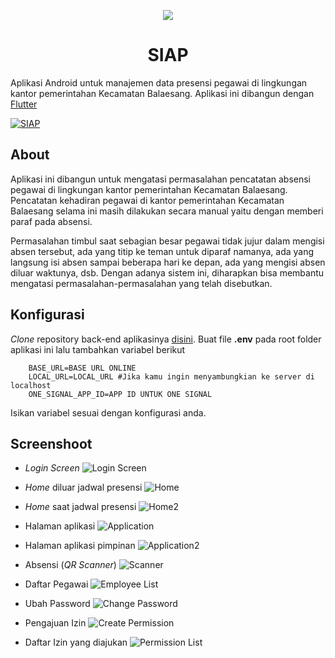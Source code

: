 <p align="center">
    <img src="https://i.ibb.co/jGgBj1n/icon.png"/>
</p>

<h1 align="center">SIAP</h1>

Aplikasi Android untuk manajemen data presensi pegawai di lingkungan kantor pemerintahan Kecamatan Balaesang. Aplikasi ini dibangun dengan [Flutter](https://flutter.dev)

[![SIAP](https://i.ibb.co/MGrChNR/banner.png)](https://play.google.com/store/apps/details?id=com.banuacoders.siap)

## About

Aplikasi ini dibangun untuk mengatasi permasalahan pencatatan absensi pegawai di lingkungan kantor pemerintahan Kecamatan Balaesang. Pencatatan kehadiran pegawai di kantor pemerintahan Kecamatan Balaesang selama ini masih dilakukan secara manual yaitu dengan memberi paraf pada absensi.

Permasalahan timbul saat sebagian besar pegawai tidak jujur dalam mengisi absen tersebut, ada yang titip ke teman untuk diparaf namanya, ada yang langsung isi absen sampai beberapa hari ke depan, ada yang mengisi absen diluar waktunya, dsb. Dengan adanya sistem ini, diharapkan bisa membantu mengatasi permasalahan-permasalahan yang telah disebutkan.

## Konfigurasi

*Clone* repository back-end aplikasinya [disini](https://github.com/ryanaidilp/sistem_absensi_pegawai). Buat file **.env** pada root folder aplikasi ini lalu tambahkan variabel berikut

```dotenv
    BASE_URL=BASE URL ONLINE
    LOCAL_URL=LOCAL_URL #Jika kamu ingin menyambungkian ke server di localhost
    ONE_SIGNAL_APP_ID=APP ID UNTUK ONE SIGNAL
``` 

Isikan variabel sesuai dengan konfigurasi anda.

## Screenshoot

- *Login Screen*
  ![Login Screen](https://i.ibb.co/fxCP1FX/login.png)

- *Home* diluar jadwal presensi
  ![Home](https://i.ibb.co/r4w2J0R/home-not-absent.png)

- *Home* saat jadwal presensi
  ![Home2](https://i.ibb.co/FDJfPMd/home.png)

- Halaman aplikasi
  ![Application](https://i.ibb.co/Rgnhp4j/application-screen.png)

- Halaman aplikasi pimpinan
  ![Application2](https://i.ibb.co/GkMHxDk/application-screen-2.png)

- Absensi (*QR Scanner*)
  ![Scanner](https://i.ibb.co/5kXRkRM/presensi.png)

- Daftar Pegawai
  ![Employee List](https://i.ibb.co/qpW6sBV/employee-screen.png)

- Ubah Password
  ![Change Password](https://i.ibb.co/FKk6Vzv/change-pass.png)

- Pengajuan Izin
  ![Create Permission](https://i.ibb.co/GM2rQjH/create-permission.png)

- Daftar Izin yang diajukan
  ![Permission List](https://i.ibb.co/FmgzWKF/permission-list.png)